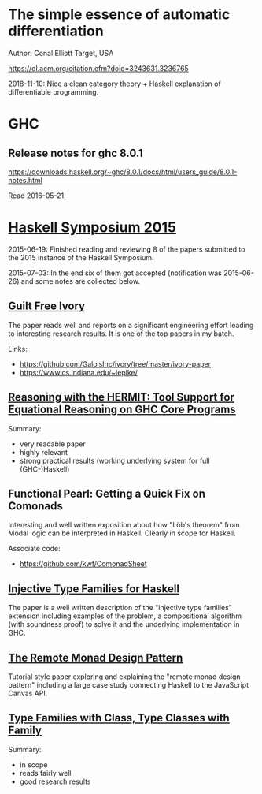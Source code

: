 # The simple essence of automatic differentiation
Author:	Conal Elliott	Target, USA

https://dl.acm.org/citation.cfm?doid=3243631.3236765

2018-11-10: Nice a clean category theory + Haskell explanation of differentiable programming.

# GHC

## Release notes for ghc 8.0.1

https://downloads.haskell.org/~ghc/8.0.1/docs/html/users_guide/8.0.1-notes.html

Read 2016-05-21.

# [Haskell Symposium 2015](https://www.haskell.org/haskell-symposium/2015/index.html)

2015-06-19: Finished reading and reviewing 8 of the papers submitted to the 2015 instance of the Haskell Symposium.

2015-07-03: In the end six of them got accepted (notification was 2015-06-26) and some notes are collected below.

## [Guilt Free Ivory](https://github.com/GaloisInc/ivory/tree/master/ivory-paper)

The paper reads well and reports on a significant engineering effort
leading to interesting research results. It is one of the top papers
in my batch.

Links:
* https://github.com/GaloisInc/ivory/tree/master/ivory-paper
* https://www.cs.indiana.edu/~lepike/

## [Reasoning with the HERMIT: Tool Support for Equational Reasoning on GHC Core Programs](http://ku-fpg.github.io/papers/Farmer-15-HERMIT-reasoning/)

Summary:
* very readable paper
* highly relevant
* strong practical results (working underlying system for full (GHC-)Haskell)

## Functional Pearl: Getting a Quick Fix on Comonads

Interesting and well written exposition about how "Löb's theorem" from
Modal logic can be interpreted in Haskell. Clearly in scope for
Haskell.

Associate code:
* https://github.com/kwf/ComonadSheet

## [Injective Type Families for Haskell](http://lambda.jstolarek.com/2015/05/injective-type-families-for-haskell/)

The paper is a well written description of the "injective type
families" extension including examples of the problem, a compositional
algorithm (with soundness proof) to solve it and the underlying
implementation in GHC.

## [The Remote Monad Design Pattern](http://ku-fpg.github.io/papers/Gill-15-RemoteMonad/)

Tutorial style paper exploring and explaining the "remote monad design
pattern" including a large case study connecting Haskell to the
JavaScript Canvas API.

## [Type Families with Class, Type Classes with Family](http://www.diku.dk/~paba/pubs/entries/serrano15haskell.html)

Summary:
* in scope
* reads fairly well
* good research results
